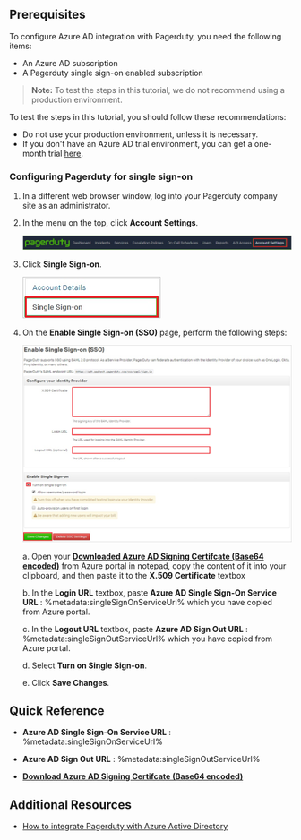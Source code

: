 ## Prerequisites

To configure Azure AD integration with Pagerduty, you need the following items:

- An Azure AD subscription
- A Pagerduty single sign-on enabled subscription

> **Note:**
> To test the steps in this tutorial, we do not recommend using a production environment.

To test the steps in this tutorial, you should follow these recommendations:

- Do not use your production environment, unless it is necessary.
- If you don't have an Azure AD trial environment, you can get a one-month trial [here](https://azure.microsoft.com/pricing/free-trial/).

### Configuring Pagerduty for single sign-on

1. In a different web browser window, log into your Pagerduty company site as an administrator.

2. In the menu on the top, click **Account Settings**.
   
    ![Account Settings](./media/ic778535.png "Account Settings")

3. Click **Single Sign-on**.
   
    ![Single sign-on](./media/ic778536.png "Single sign-on")

4. On the **Enable Single Sign-on (SSO)** page, perform the following steps:
   
    ![Enable single sign-on](./media/ic778537.png "Enable single sign-on")
   
    a. Open your **[Downloaded Azure AD Signing Certifcate (Base64 encoded)](%metadata:certificateDownloadBase64Url%)** from Azure portal in notepad, copy the content of it into your clipboard, and then paste it to the **X.509 Certificate** textbox
  
    b. In the **Login URL** textbox, paste **Azure AD Single Sign-On Service URL** : %metadata:singleSignOnServiceUrl% which you have copied from Azure portal.
  
    c. In the **Logout URL** textbox, paste **Azure AD Sign Out URL** : %metadata:singleSignOutServiceUrl% which you have copied from Azure portal.
 
    d. Select **Turn on Single Sign-on**.
 
    e. Click **Save Changes**.

## Quick Reference

* **Azure AD Single Sign-On Service URL** : %metadata:singleSignOnServiceUrl%

* **Azure AD Sign Out URL** : %metadata:singleSignOutServiceUrl%

* **[Download Azure AD Signing Certifcate (Base64 encoded)](%metadata:certificateDownloadBase64Url%)**



## Additional Resources

* [How to integrate Pagerduty with Azure Active Directory](https://docs.microsoft.com/azure/active-directory/active-directory-saas-pagerduty-tutorial)
